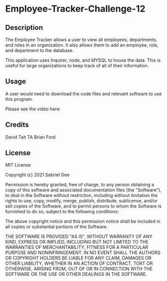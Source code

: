 # Employee-Tracker-Challenge-12
## Description

The Employee Tracker allows a user to view all employees, departments, and roles in an organization. It also allows them to add an employee, role, and department to the database.

This application uses Inquirer, node, and MYSQL to house the data. This is useful for large organizations to keep track of all of their information.

## Usage
A user would need to download the code files and relevant software to use this program. 

Please see the video here:



## Credits
David Tait [](https://github.com/davidtait1996)
TA Brian Ford

## License
MIT License

Copyright (c) 2021 Sabriel Gee

Permission is hereby granted, free of charge, to any person obtaining a copy of this software and associated documentation files (the "Software"), to deal in the Software without restriction, including without limitation the rights to use, copy, modify, merge, publish, distribute, sublicense, and/or sell copies of the Software, and to permit persons to whom the Software is furnished to do so, subject to the following conditions:

The above copyright notice and this permission notice shall be included in all copies or substantial portions of the Software.

THE SOFTWARE IS PROVIDED "AS IS", WITHOUT WARRANTY OF ANY KIND, EXPRESS OR IMPLIED, INCLUDING BUT NOT LIMITED TO THE WARRANTIES OF MERCHANTABILITY, FITNESS FOR A PARTICULAR PURPOSE AND NONINFRINGEMENT. IN NO EVENT SHALL THE AUTHORS OR COPYRIGHT HOLDERS BE LIABLE FOR ANY CLAIM, DAMAGES OR OTHER LIABILITY, WHETHER IN AN ACTION OF CONTRACT, TORT OR OTHERWISE, ARISING FROM, OUT OF OR IN CONNECTION WITH THE SOFTWARE OR THE USE OR OTHER DEALINGS IN THE SOFTWARE.